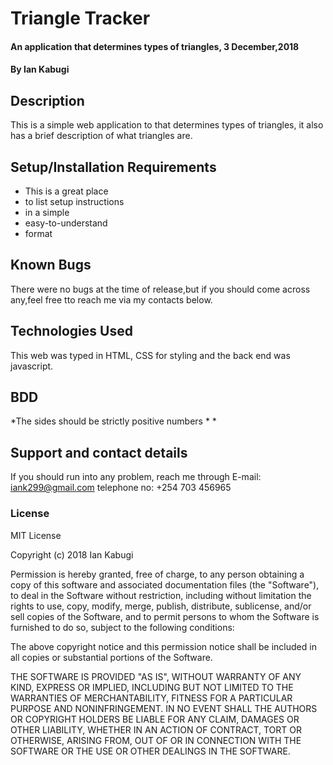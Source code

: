 # Triangle Tracker
#### An application that determines types of triangles, 3 December,2018
#### By Ian Kabugi
## Description
This is a simple web application to that determines types of triangles, it also has a brief description of what triangles are.
## Setup/Installation Requirements
* This is a great place
* to list setup instructions
* in a simple
* easy-to-understand
* format

## Known Bugs
There were no bugs at the time of release,but if you should come across any,feel free tto reach me via my contacts below.
## Technologies Used
This web  was typed in HTML, CSS for styling and the back end was javascript.
## BDD
*The sides should be strictly positive numbers
*
*

## Support and contact details
If you should run into any problem, reach me through
E-mail: iank299@gmail.com
telephone no: +254 703 456965
### License
MIT License

Copyright (c) 2018 Ian Kabugi

Permission is hereby granted, free of charge, to any person obtaining a copy
of this software and associated documentation files (the "Software"), to deal
in the Software without restriction, including without limitation the rights
to use, copy, modify, merge, publish, distribute, sublicense, and/or sell
copies of the Software, and to permit persons to whom the Software is
furnished to do so, subject to the following conditions:

The above copyright notice and this permission notice shall be included in all
copies or substantial portions of the Software.

THE SOFTWARE IS PROVIDED "AS IS", WITHOUT WARRANTY OF ANY KIND, EXPRESS OR
IMPLIED, INCLUDING BUT NOT LIMITED TO THE WARRANTIES OF MERCHANTABILITY,
FITNESS FOR A PARTICULAR PURPOSE AND NONINFRINGEMENT. IN NO EVENT SHALL THE
AUTHORS OR COPYRIGHT HOLDERS BE LIABLE FOR ANY CLAIM, DAMAGES OR OTHER
LIABILITY, WHETHER IN AN ACTION OF CONTRACT, TORT OR OTHERWISE, ARISING FROM,
OUT OF OR IN CONNECTION WITH THE SOFTWARE OR THE USE OR OTHER DEALINGS IN THE
SOFTWARE.
